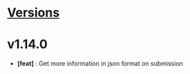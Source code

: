 # [Versions](https://github.com/Tracktor/treege-consumer/releases)

# v1.14.0
- **[feat]** : Get more information in json format on submission 
